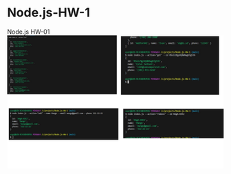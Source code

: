 # Node.js-HW-1
Node.js HW-01
![alt text](https://github.com/Linsted/Node.js-HW-1/blob/main/images/hw1Screens.jpg?raw=true)
